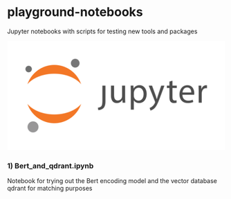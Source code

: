 # playground-notebooks
Jupyter notebooks with scripts for testing new tools and packages


<div align="center"><a href="https://github.com/petrakopic/playground-notebooks">
<img src="img/jupyter.png" alt="Jupyter" border="0">
</a>
</div>


### 1) Bert_and_qdrant.ipynb
Notebook for trying out the Bert encoding model and the vector database qdrant for matching purposes 
